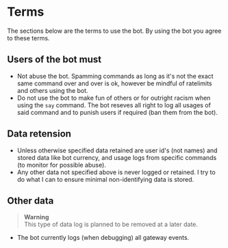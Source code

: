 # Terms
The sections below are the terms to use the bot.
By using the bot you agree to these terms.

## Users of the bot must
- Not abuse the bot. Spamming commands as long as it's not the exact same command over and over is ok, however be mindful of ratelimits and others using the bot.
- Do not use the bot to make fun of others or for outright racism when using the ``say`` command. The bot reseves all right to log all usages of said command and to punish users if required (ban them from the bot).

## Data retension
- Unless otherwise specified data retained are user id's (not names) and stored data like bot currency, and usage logs from specific commands (to monitor for possible abuse).
- Any other data not specified above is never logged or retained. I try to do what I can to ensure minimal non-identifying data is stored.

## Other data
> **Warning** </br>
> This type of data log is planned to be removed at a later date.
- The bot currently logs (when debugging) all gateway events.
